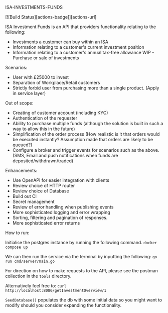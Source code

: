 ISA-INVESTMENTS-FUNDS

[![Build Status][actions-badge]][actions-url]

ISA Investment Funds is an API that providers functionality relating to the following:

- Investments a customer can buy within an ISA
- Information relating to a customer's current investment position
- Information relating to a customer's annual tax-free allowance
WIP - Purchase or sale of investments

Scenarios:

- User with £25000 to invest
- Separation of Workplace/Retail customers
- Strictly forbid user from purchasing more than a single product. (Apply in service layer)

Out of scope:

- Creating of customer account (including KYC)
- Authentication of the requester
- Ability to purchase multiple funds (although the solution is built in such a way to allow this in the future)
- Simplification of the order process (How realistic is it that orders would be executed instantly? Assumption made 
  that orders are likely to be queued?)
- Configure a broker and trigger events for scenarios such as the above. (SMS, Email and push notifications when funds 
  are deposited/withdrawn/traded)

Enhancements:

- Use OpenAPI for easier integration with clients
- Review choice of HTTP router
- Review choice of Database
- Build out CI
- Secret management
- Review of error handling when publishing events
- More sophisticated logging and error wrapping
- Sorting, filtering and pagination of responses.
- More sophisticated error returns

How to run: 

Initialise the postgres instance by running the following command. `docker compose up`

We can then run the service via the terminal by inputting the following: `go run cmd/server/main.go`

For direction on how to make requests to the API, please see the postman collection in the `tools` directory. 

Alternatively feel free to: `curl http://localhost:8080/getInvestmentOverview/1`

`SeedDatabase()` populates the db with some initial data so you might want to modify should you consider expanding the functionality.

